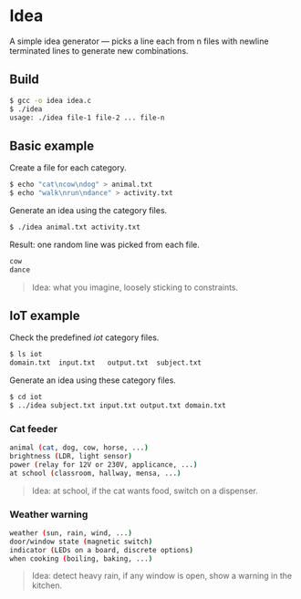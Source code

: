 # Idea
A simple idea generator — picks a line each from n files with newline terminated lines to generate new combinations.

## Build
```bash
$ gcc -o idea idea.c
$ ./idea
usage: ./idea file-1 file-2 ... file-n
```

## Basic example
Create a file for each category.
```bash
$ echo "cat\ncow\ndog" > animal.txt
$ echo "walk\nrun\ndance" > activity.txt
```

Generate an idea using the category files.
```bash
$ ./idea animal.txt activity.txt
```

Result: one random line was picked from each file.
```bash
cow
dance
```

> Idea: what you imagine, loosely sticking to constraints.

## IoT example
Check the predefined _iot_ category files.
```bash
$ ls iot
domain.txt	input.txt	output.txt	subject.txt
```

Generate an idea using these category files.
```bash
$ cd iot
$ ../idea subject.txt input.txt output.txt domain.txt
```

### Cat feeder
```bash
animal (cat, dog, cow, horse, ...)
brightness (LDR, light sensor)
power (relay for 12V or 230V, applicance, ...)
at school (classroom, hallway, mensa, ...)
```

> Idea: at school, if the cat wants food, switch on a dispenser.

### Weather warning
```bash
weather (sun, rain, wind, ...)
door/window state (magnetic switch)
indicator (LEDs on a board, discrete options)
when cooking (boiling, baking, ...)
```

> Idea: detect heavy rain, if any window is open, show a warning in the kitchen.
